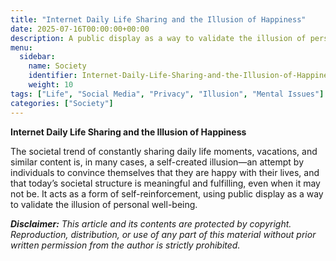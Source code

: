 ```yaml
---
title: "Internet Daily Life Sharing and the Illusion of Happiness"
date: 2025-07-16T00:00:00+00:00
description: A public display as a way to validate the illusion of personal well-being.
menu:
  sidebar:
    name: Society
    identifier: Internet-Daily-Life-Sharing-and-the-Illusion-of-Happiness
    weight: 10
tags: ["Life", "Social Media", "Privacy", "Illusion", "Mental Issues"]
categories: ["Society"]
---
```

**Internet Daily Life Sharing and the Illusion of Happiness**  
  
The societal trend of constantly sharing daily life moments, vacations, and similar content is, in many cases, a self-created illusion—an attempt by individuals to convince themselves that they are happy with their lives, and that today’s societal structure is meaningful and fulfilling, even when it may not be. It acts as a form of self-reinforcement, using public display as a way to validate the illusion of personal well-being.

***Disclaimer:** This article and its contents are protected by copyright. Reproduction, distribution, or use of any part of this material without prior written permission from the author is strictly prohibited.*
